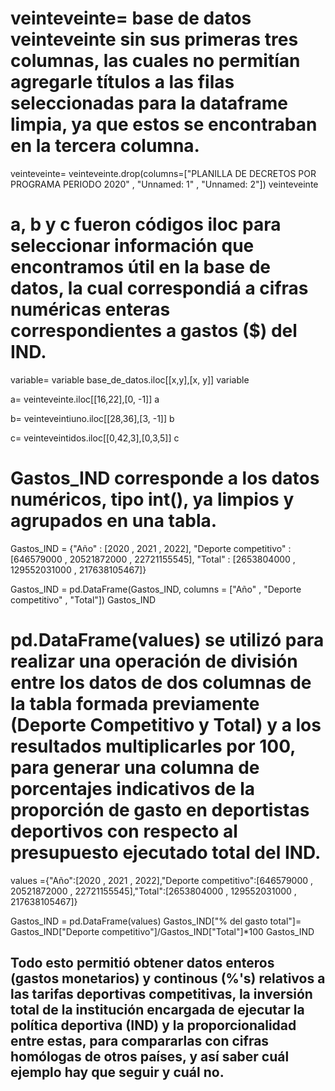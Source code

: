 
# veinteveinte= base de datos veinteveinte sin sus primeras tres columnas, las cuales no permitían agregarle títulos a las filas seleccionadas para la dataframe limpia, ya que estos se encontraban en la tercera columna.

veinteveinte= veinteveinte.drop(columns=["PLANILLA DE DECRETOS POR PROGRAMA PERIODO 2020" , "Unnamed: 1" , "Unnamed: 2"])
veinteveinte


#  a, b y c fueron códigos iloc para seleccionar información que encontramos útil en la base de datos, la cual correspondiá a cifras numéricas enteras correspondientes a gastos ($) del IND.

variable= variable base_de_datos.iloc[[x,y],[x, y]]
variable

a= veinteveinte.iloc[[16,22],[0, -1]]
a

b= veinteveintiuno.iloc[[28,36],[3, -1]] 
b

c= veinteveintidos.iloc[[0,42,3],[0,3,5]] 
c


# Gastos_IND corresponde a los datos numéricos, tipo int(), ya limpios y agrupados en una tabla.

Gastos_IND = {"Año" : [2020 , 2021 , 2022],
             "Deporte competitivo" : [646579000 , 20521872000 , 22721155545],
             "Total" : [2653804000 , 129552031000 , 217638105467]}

Gastos_IND = pd.DataFrame(Gastos_IND, columns = ["Año" , "Deporte competitivo" , "Total"])
Gastos_IND


# pd.DataFrame(values) se utilizó para realizar una operación de división entre los datos de dos columnas de la tabla formada previamente (Deporte Competitivo y Total) y a los resultados multiplicarles por 100, para generar una columna de porcentajes indicativos de la proporción de gasto en deportistas deportivos con respecto al presupuesto ejecutado total del IND.

values ={"Año":[2020 , 2021 , 2022],"Deporte competitivo":[646579000 , 20521872000 , 22721155545],"Total":[2653804000 , 129552031000 , 217638105467]}

Gastos_IND = pd.DataFrame(values)
Gastos_IND["% del gasto total"]= Gastos_IND["Deporte competitivo"]/Gastos_IND["Total"]*100
Gastos_IND


## Todo esto permitió obtener datos enteros (gastos monetarios) y continous (%'s) relativos a las tarifas deportivas competitivas, la inversión total de la institución encargada de ejecutar la política deportiva (IND) y la proporcionalidad entre estas, para compararlas con cifras homólogas de otros países, y así saber cuál ejemplo hay que seguir y cuál no.